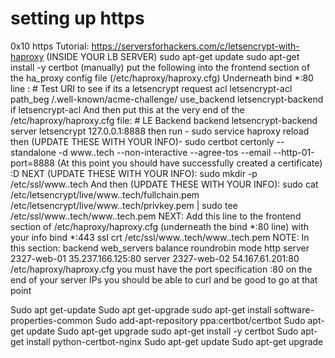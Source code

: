 # setting up https

0x10 https
Tutorial:
https://serversforhackers.com/c/letsencrypt-with-haproxy
(INSIDE YOUR LB SERVER)
sudo apt-get update
sudo apt-get install -y certbot
(manually) put the following into the frontend section of the ha_proxy config file (/etc/haproxy/haproxy.cfg)
Underneath bind *:80 line :
  	# Test URI to see if its a letsencrypt request
  	acl letsencrypt-acl path_beg /.well-known/acme-challenge/
  	use_backend letsencrypt-backend if letsencrypt-acl
And then put this at the very end of the /etc/haproxy/haproxy.cfg file:
	# LE Backend
	backend letsencrypt-backend
  		server letsencrypt 127.0.0.1:8888
then run -
sudo service haproxy reload
then (UPDATE THESE WITH YOUR INFO)-
sudo certbot certonly --standalone -d www.<yourdomainname>.tech --non-interactive --agree-tos --email 	<youremailaddress> --http-01-port=8888
(At this point you should have successfully created a certificate) :D
NEXT (UPDATE THESE WITH YOUR INFO):
sudo mkdir -p /etc/ssl/www.<yourdomainname>.tech
And then (UPDATE THESE WITH YOUR INFO):
sudo cat /etc/letsencrypt/live/www.<yourdomainname>.tech/fullchain.pem /etc/letsencrypt/live/www.<yourdomainname>.tech/privkey.pem | sudo tee /etc/ssl/www.<yourdomainname>.tech/www.<yourdomainname>.tech.pem
NEXT:
Add this line to the frontend section of /etc/haproxy/haproxy.cfg (underneath the bind *:80 line)
with your info
	bind *:443 ssl crt /etc/ssl/www.<yourdomainname>.tech/www.<yourdomainname>.tech.pem
NOTE:
In this section:
backend web_servers
    balance roundrobin
    mode http
    server 2327-web-01 35.237.166.125:80
    server 2327-web-02 54.167.61.201:80
/etc/haproxy/haproxy.cfg
you must have the port specification :80 on the end of your server IPs
you should be able to curl and be good to go at that point 



Sudo apt get-update
Sudo apt get-upgrade
sudo apt-get install software-properties-common
Sudo add-apt-repository ppa:certbot/certbot
Sudo apt-get update
Sudo apt-get upgrade
sudo apt-get install -y certbot
Sudo apt-get install python-certbot-nginx
Sudo apt-get update
Sudo apt-get upgrade

